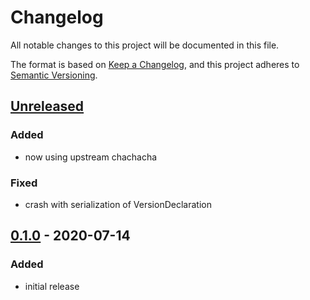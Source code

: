 # Changelog

All notable changes to this project will be documented in this file.

The format is based on [Keep a Changelog](https://keepachangelog.com/en/1.0.0/),
and this project adheres to [Semantic Versioning](https://semver.org/spec/v2.0.0.html).

## [Unreleased]

### Added

- now using upstream chachacha

### Fixed

- crash with serialization of VersionDeclaration

## [0.1.0] - 2020-07-14

### Added

- initial release

[Unreleased]: https://github.com/ewen-lbh/deliverit/compare/v0.1.0...HEAD
[0.1.0]: https://github.com/ewen-lbh/deliverit/releases/tag/v0.1.0

[//]: # (C3-2-DKAC:GGH:Rewen-lbh/deliverit:Tv{t})
